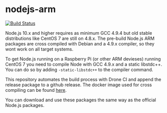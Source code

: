 # nodejs-arm

[![Build Status](https://img.shields.io/drone/build/thegeeklab/nodejs-arm?logo=drone)](https://cloud.drone.io/thegeeklab/nodejs-arm)

Node.js 10.x and higher requires as minimum GCC 4.9.4 but old stable distributions like CentOS 7 are still on 4.8.x. The pre-build Node.js ARM packages are cross compiled with
Debian and a 4.9.x compiler, so they wont work on all target systems.

To get Node.js running on a Raspberry Pi (or other ARM devieses) running CentOS 7 you need to compile Node with GCC 4.9.x and a static libstdc++. You can do so by adding `-static-libstdc++` to the compiler command.

This repository automates the build process with Drone CI and append the release package to a github release. The docker image used for cross compiling can be found [here](https://hub.docker.com/r/thegeeklab/cc-arm).

You can download and use these packages the same way as the official Node.js packages.
